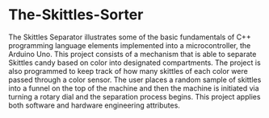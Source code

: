 # The-Skittles-Sorter
The Skittles Separator illustrates some of the basic fundamentals of C++ programming language elements implemented into a microcontroller, the Arduino Uno. This project consists of a mechanism that is able to separate Skittles candy based on color into designated compartments. The project is also programmed to keep track of how many skittles of each color were passed through a color sensor. The user places a random sample of skittles into a funnel on the top of the machine and then the machine is initiated via turning a rotary dial and the separation process begins. This project applies both software and hardware engineering attributes.
